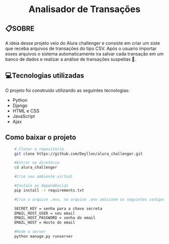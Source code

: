 <h1 align="center"> Analisador de Transações </h1>

## 📋SOBRE

A ideia desse projeto veio do Alura challenger e consiste em criar um siste que receba arquivos de transações do tipo CSV. Após o usuario importar esses arquivos o sistema automaticamente ira salvar cada transação em um banco de dados e realizar a análise de transações suspeitas 📒.

## 💻Tecnologias utilizadas

O projeto foi construido utilizando as seguintes tecnologias:

- Python
- Django
- HTML e CSS
- JavaScript
- Ajax

## Como baixar o projeto

```bash
    # Clonar o repositorio
    git clone https://github.com/Deyllon/alura_challenger.git

    #Entrar no diretório
    cd alura_challenger

    #Crie seu ambiente virtual

    #Instale as dependências 
    pip install -r requirements.txt

    #Crie o arquivo .env, no arquivo .env adicione os seguintes codigos

    SECRET_KEY = senha para a chave secreta
    EMAIL_HOST_USER = seu email
    EMAIL_HOST_PASSWORD = senha do email
    EMAIL_HOST = Hosto do email

    #Rode o server
    python manage.py runserver
```